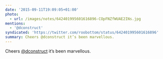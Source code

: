 ```yaml
---
date: '2015-09-11T19:09:05+01:00'
photo:
  - url: /images/notes/642401995601616896-COpFNZfWUAE2INs.jpg
mentions:
  - '@dconstruct'
syndicated: 'https://twitter.com/roobottom/status/642401995601616896'
summary: Cheers @dconstruct it’s been marvellous.
---
```

Cheers [@dconstruct](https://twitter.com/@dconstruct) it’s been marvellous. 
